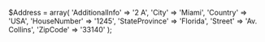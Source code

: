 $Address = array(
    'AdditionalInfo' => '2 A',
    'City' => 'Miami',
    'Country' => 'USA',
    'HouseNumber' => '1245',
    'StateProvince' => 'Florida',
    'Street' => 'Av. Collins',
    'ZipCode' => '33140'
);
